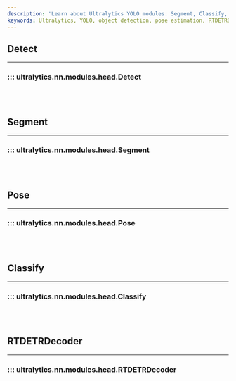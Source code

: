 ```yaml
---
description: 'Learn about Ultralytics YOLO modules: Segment, Classify, and RTDETRDecoder. Optimize object detection and classification in your project.'
keywords: Ultralytics, YOLO, object detection, pose estimation, RTDETRDecoder, modules, classes, documentation
---
```


## Detect
---

### ::: ultralytics.nn.modules.head.Detect

<br><br>

## Segment
---

### ::: ultralytics.nn.modules.head.Segment

<br><br>

## Pose
---

### ::: ultralytics.nn.modules.head.Pose

<br><br>

## Classify
---

### ::: ultralytics.nn.modules.head.Classify

<br><br>

## RTDETRDecoder
---

### ::: ultralytics.nn.modules.head.RTDETRDecoder

<br><br>
